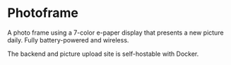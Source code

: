# Photoframe
A photo frame using a 7-color e-paper display that presents a new picture daily. Fully battery-powered and wireless.

The backend and picture upload site is self-hostable with Docker.
